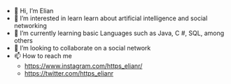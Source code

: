- 👋 Hi, I’m Elian
- 👀 I’m interested in learn learn about artificial intelligence and social networking
- 🌱 I’m currently learning basic Languages such as Java, C #, SQL, among others
- 💞️ I’m looking to collaborate on a social network
- 📫 How to reach me 
  - https://www.instagram.com/https_elianr/
  - https://twitter.com/https_elianr

<!---
elian-doctom/elian-doctom is a ✨ special ✨ repository because its `README.md` (this file) appears on your GitHub profile.
You can click the Preview link to take a look at your changes.
--->
